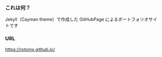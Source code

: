 ### これは何？

Jekyll（Cayman theme）で作成した GitHubPage によるポートフォリオサイトです

### URL

https://rotomx.github.io/
